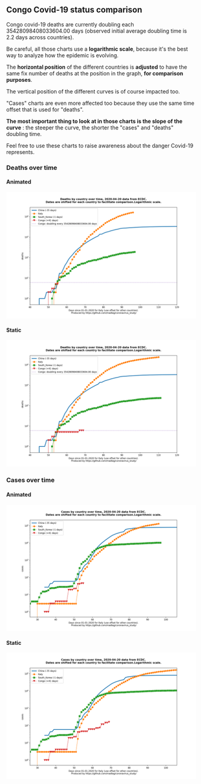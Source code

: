## Congo Covid-19 status comparison 

Congo covid-19 deaths are currently doubling each 35428098408033604.00 days (observed initial average doubling time is 2.2 days across countries).



Be careful, all those charts use a **logarithmic scale**, because it's the best way to analyze how the epidemic is evolving.
 
The **horizontal position** of the different countries is **adjusted** to have the same fix number of deaths at the position in the graph, **for comparison purposes**.

The vertical position of the different curves is of course impacted too.

"Cases" charts are even more affected too because they use the same time offset that is used for "deaths".

**The most important thing to look at in those charts is the slope of the curve** : the steeper the curve, the shorter the "cases" and "deaths" doubling time.

Feel free to use these charts to raise awareness about the danger Covid-19 represents. 


 
### Deaths over time
 
#### Animated
![Congo covid-19 deaths animated chart](https://raw.githubusercontent.com/madlag/coronavirus_study/master/notebooks/graphs/2020-04-20/countries/Congo/2020-04-20_Congo_deaths.gif "Congo covid-19 deaths animated chart")   
 
#### Static
![Congo covid-19 deaths static chart](https://raw.githubusercontent.com/madlag/coronavirus_study/master/notebooks/graphs/2020-04-20/countries/Congo/2020-04-20_Congo_deaths.png "Congo covid-19 deaths static chart")   

 
### Cases over time
 
#### Animated
![Congo covid-19 cases animated chart](https://raw.githubusercontent.com/madlag/coronavirus_study/master/notebooks/graphs/2020-04-20/countries/Congo/2020-04-20_Congo_cases.gif "Congo covid-19 cases animated chart")   
 
#### Static
![Congo covid-19 cases static chart](https://raw.githubusercontent.com/madlag/coronavirus_study/master/notebooks/graphs/2020-04-20/countries/Congo/2020-04-20_Congo_cases.png "Congo covid-19 cases static chart")   

